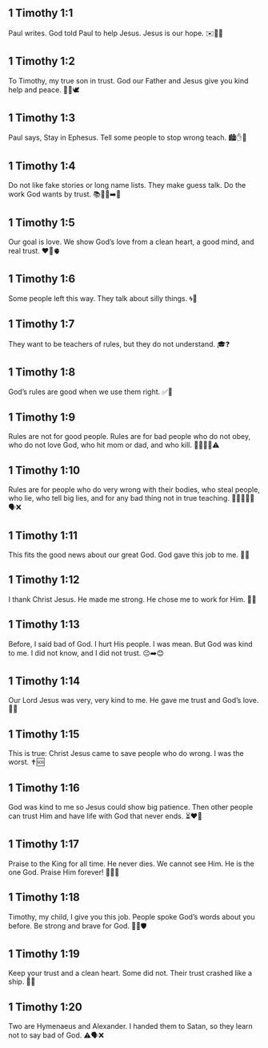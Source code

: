 ## 1 Timothy 1:1
Paul writes. God told Paul to help Jesus. Jesus is our hope. ✉️🙏✨
## 1 Timothy 1:2
To Timothy, my true son in trust. God our Father and Jesus give you kind help and peace. 👦💌🕊️
## 1 Timothy 1:3
Paul says, Stay in Ephesus. Tell some people to stop wrong teach. 🏙️✋📖
## 1 Timothy 1:4
Do not like fake stories or long name lists. They make guess talk. Do the work God wants by trust. 📚🚫🤔➡️🙏
## 1 Timothy 1:5
Our goal is love. We show God’s love from a clean heart, a good mind, and real trust. ❤️🫶🫀
## 1 Timothy 1:6
Some people left this way. They talk about silly things. 🌀💬
## 1 Timothy 1:7
They want to be teachers of rules, but they do not understand. 🎓❓
## 1 Timothy 1:8
God’s rules are good when we use them right. ✅📜
## 1 Timothy 1:9
Rules are not for good people. Rules are for bad people who do not obey, who do not love God, who hit mom or dad, and who kill. 🚫👊👩‍👦⚠️
## 1 Timothy 1:10
Rules are for people who do very wrong with their bodies, who steal people, who lie, who tell big lies, and for any bad thing not in true teaching. 🚫🧍‍♂️🧍‍♀️🗣️❌
## 1 Timothy 1:11
This fits the good news about our great God. God gave this job to me. 📣🙌
## 1 Timothy 1:12
I thank Christ Jesus. He made me strong. He chose me to work for Him. 🙏💪
## 1 Timothy 1:13
Before, I said bad of God. I hurt His people. I was mean. But God was kind to me. I did not know, and I did not trust. 😔➡️😊
## 1 Timothy 1:14
Our Lord Jesus was very, very kind to me. He gave me trust and God’s love. 🥰🌊
## 1 Timothy 1:15
This is true: Christ Jesus came to save people who do wrong. I was the worst. ✝️🆘
## 1 Timothy 1:16
God was kind to me so Jesus could show big patience. Then other people can trust Him and have life with God that never ends. ⏳❤️🌟
## 1 Timothy 1:17
Praise to the King for all time. He never dies. We cannot see Him. He is the one God. Praise Him forever! 👑✨🙏
## 1 Timothy 1:18
Timothy, my child, I give you this job. People spoke God’s words about you before. Be strong and brave for God. 🧒📝🛡️
## 1 Timothy 1:19
Keep your trust and a clean heart. Some did not. Their trust crashed like a ship. 🚢💥
## 1 Timothy 1:20
Two are Hymenaeus and Alexander. I handed them to Satan, so they learn not to say bad of God. ⚠️🗣️❌
